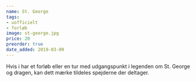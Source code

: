 ```yaml
---
name: St. George
tags:
- uofficielt
- forløb
image: st-george.jpg
price: 20
preorder: true
date_added: 2019-03-09
---
```

Hvis i har et forløb eller en tur med udgangspunkt i legenden om St. George og dragen, kan dett mærke tildeles spejderne der deltager.